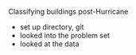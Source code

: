 Classifying buildings post-Hurricane

- set up directory, git
- looked into the problem set
- looked at the data